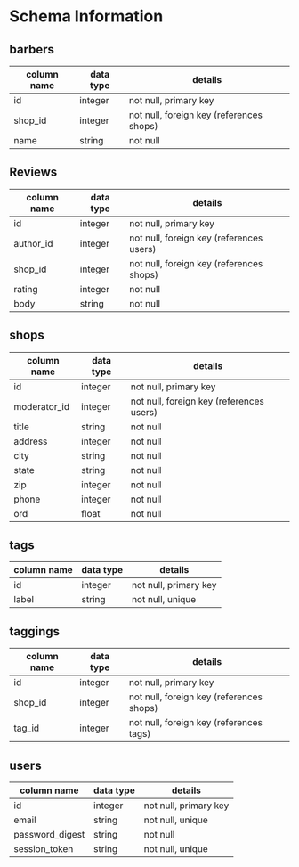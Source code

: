 # Schema Information

## barbers
column name | data type | details
------------|-----------|-----------------------
id          | integer   | not null, primary key
shop_id     | integer   | not null, foreign key (references shops)
name        | string    | not null

## Reviews

column name   | data type | details
--------------|-----------|-----------------------
id            | integer   | not null, primary key
author_id     | integer   | not null, foreign key (references users)
shop_id       | integer   | not null, foreign key (references shops)
rating        | integer   | not null
body          | string    | not null



## shops
column name | data type | details
------------|-----------|-----------------------
id          | integer   | not null, primary key
moderator_id| integer   | not null, foreign key (references users)
title       | string    | not null
address     | integer   | not null
city        | string    | not null
state       | string    | not null
zip         | integer   | not null
phone       | integer   | not null
ord         | float     | not null

## tags
column name | data type | details
------------|-----------|-----------------------
id          | integer   | not null, primary key
label       | string    | not null, unique

## taggings
column name | data type | details
------------|-----------|-----------------------
id          | integer   | not null, primary key
shop_id     | integer   | not null, foreign key (references shops)
tag_id      | integer   | not null, foreign key (references tags)

## users
column name     | data type | details
----------------|-----------|-----------------------
id              | integer   | not null, primary key
email           | string    | not null, unique
password_digest | string    | not null
session_token   | string    | not null, unique

